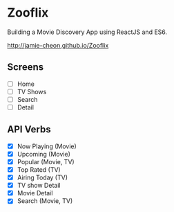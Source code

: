# Zooflix

Building a Movie Discovery App using ReactJS and ES6.

http://jamie-cheon.github.io/Zooflix

## Screens

- [ ] Home
- [ ] TV Shows
- [ ] Search
- [ ] Detail

## API Verbs

- [x] Now Playing (Movie)
- [x] Upcoming (Movie)
- [x] Popular (Movie, TV)
- [x] Top Rated (TV)
- [x] Airing Today (TV)
- [x] TV show Detail
- [x] Movie Detail
- [x] Search (Movie, TV)
